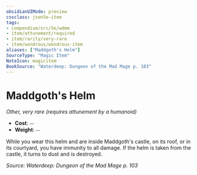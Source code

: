 ```yaml
---
obsidianUIMode: preview
cssclass: json5e-item
tags:
- compendium/src/5e/wdmm
- item/attunement/required
- item/rarity/very-rare
- item/wondrous/wondrous-item
aliases: ["Maddgoth's Helm"]
SourceType: "Magic Item"
NoteIcon: magicitem
BookSource: "Waterdeep: Dungeon of the Mad Mage p. 103"
---
```

# Maddgoth's Helm
*Other, very rare (requires attunement by a humanoid)*  

- **Cost**: ⏤
- **Weight**: ⏤

While you wear this helm and are inside Maddgoth's castle, on its roof, or in its courtyard, you have immunity to all damage. If the helm is taken from the castle, it turns to dust and is destroyed.

*Source: Waterdeep: Dungeon of the Mad Mage p. 103*